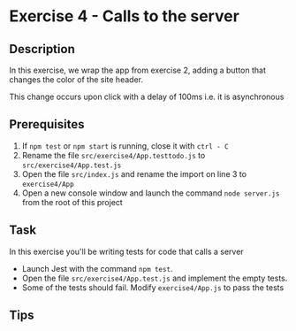 # Exercise 4 - Calls to the server

## Description

In this exercise, we wrap the app from exercise 2, adding a button that changes
the color of the site header.

This change occurs upon click with a delay of 100ms i.e. it is asynchronous

## Prerequisites

1. If `npm test` or `npm start` is running, close it with `ctrl - C`
2. Rename the file `src/exercise4/App.testtodo.js` to `src/exercise4/App.test.js`
3. Open the file `src/index.js` and rename the import on line 3 to `exercise4/App`
4. Open a new console window and launch the command `node server.js` from the root of this project

## Task

In this exercise you'll be writing tests for code that calls a server

- Launch Jest with the command `npm test`.
- Open the file `src/exercise4/App.test.js` and implement the empty tests.
- Some of the tests should fail. Modify `exercise4/App.js` to pass the tests

## Tips


